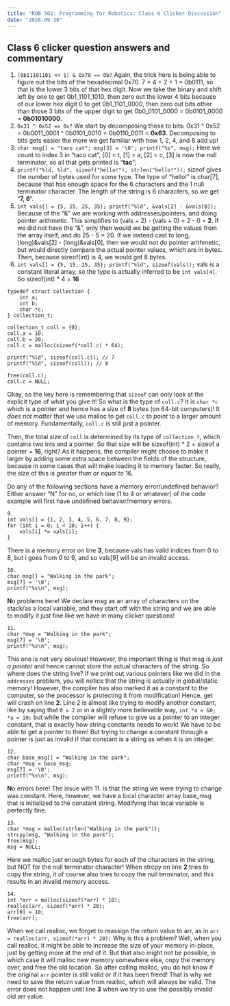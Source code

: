 ```yaml
---
title: "ROB 502: Programming for Robotics: Class 6 Clicker Discussion"
date: "2020-09-30"
---
```


## Class 6 clicker question answers and commentary

1. `(0b11101101 << 1) & 0x70 == 0b?` Again, the trick here is being able to figure out the bits of the hexadecimal 0x70. 7 = 4 + 2 + 1 = 0b0111, so that is the lower 3 bits of that hex digit. Now we take the binary and shift left by one to get 0b1\_1101\_1010, then zero out the lower 4 bits because of our lower hex digit 0 to get 0b1\_1101\_0000, then zero out bits other than those 3 bits of the upper digit to get 0b0\_0101\_0000 = 0b0101\_0000 = **0b01010000**.
2. `0x31 ^ 0x52 == 0x?` We start by decomposing these to bits: 0x31 ^ 0x52 = 0b0011\_0001 ^ 0b0101\_0010 = 0b0110\_0011 = **0x63**. Decomposing to bits gets easier the more we get familiar with how 1, 2, 4, and 8 add up!
3. `char msg[] = "taco cat"; msg[3] = '\0'; printf("%s", msg);` Here we count to index 3 in “taco cat”, \[0\] = t, \[1\] = a, \[2\] = c, \[3\] is now the null terminator, so all that gets printed is “**tac**”;
4. `printf("%ld, %ld", sizeof("hello!"), strlen("hello!"));` sizeof gives the number of bytes used for some type. The type of “hello!” is char\[7\], because that has enough space for the 6 characters and the 1 null terminator character. The length of the string is 6 characters, so we get “**7, 6**”.
5. `int vals[] = {5, 15, 25, 35}; printf("%ld", &vals[2] - &vals[0]);` Because of the “&” we are working with addresses/pointers, and doing pointer arithmetic. This simplifies to (vals + 2) - (vals + 0) = 2 - 0 = **2**. If we did not have the “&”, only then would we be getting the values from the array itself, and do 25 - 5 = 20. If we instead cast to long, (long)&vals\[2\] - (long)&vals\[0\], then we would not do pointer arithmetic, but would directly compare the actual pointer values, which are in bytes. Then, because sizeof(int) is 4, we would get 8 bytes.
6. `int vals[] = {5, 15, 25, 35}; printf("%ld", sizeof(vals));` vals is a constant literal array, so the type is actually inferred to be `int vals[4]`. So sizeof(int) \* 4 = **16**

```
typedef struct collection {
    int a;
    int b;
    char *c;
} collection_t;

collection_t coll = {0};
coll.a = 10;
coll.b = 20;
coll.c = malloc(sizeof(*coll.c) * 64);

printf("%ld", sizeof(coll.c)); // 7
printf("%ld", sizeof(coll)); // 8

free(coll.c);
coll.c = NULL;
```

Okay, so the key here is remembering that `sizeof` can only look at the explicit type of what you give it! So what is the type of `coll.c`? It is `char *c` which is a pointer and hence has a size of **8** bytes (on 64-bit computers)! It _does not matter_ that we use malloc to get `coll.c` to _point_ to a larger amount of memory. Fundamentally, `coll.c` is still just a pointer.

Then, the total size of `coll` is determined by its type of `collection_t`, which contains two ints and a pointer. So that size will be sizeof(int) \* 2 + sizeof a pointer = **16**, right? As it happens, the compiler might choose to make it larger by adding some extra space between the fields of the structure, because in some cases that will make loading it to memory faster. So really, the size of this is _greater than or equal to_ 16.

Do any of the following sections have a memory error/undefined behavior? Either answer “N” for no, or which line (1 to 4 or whatever) of the code example will first have undefined behavior/memory errors.

```
9.
int vals[] = {1, 2, 3, 4, 5, 6, 7, 8, 9};
for (int i = 0; i < 10; i++) {
    vals[i] *= vals[i];
}
```

There is a memory error on line **3**, because vals has valid indices from 0 to 8, but i goes from 0 to 9, and so vals\[9\] will be an invalid access.

```
10.
char msg[] = "Walking in the park";
msg[7] = '\0';
printf("%s\n", msg);
```

**N**o problems here! We declare msg as an array of characters on the stack/as a local variable, and they start off with the string and we are able to modify it just fine like we have in many clicker questions!

```
11.
char *msg = "Walking in the park";
msg[7] = '\0';
printf("%s\n", msg);
```

This one is not very obvious! However, the important thing is that msg is _just a pointer_ and hence cannot store the actual characters of the string. So where does the string live? If we print out various pointers like we did in the `addresses` problem, you will notice that the string is actually in global/static memory! However, the compiler has also marked it as a constant to the computer, so the processor is protecting it from modification! Hence, get will crash on line **2**. Line 2 is almost like trying to modify another constant, like by saying that `0 = 2` or in a slightly more believable way, `int *a = &0; *a = 10;` but while the compiler will refuse to give us a pointer to an integer constant, that is exactly how string constants needs to work! We have to be able to get a pointer to them! But trying to change a constant through a pointer is just as invalid if that constant is a string as when it is an integer.

```
12.
char base_msg[] = "Walking in the park";
char *msg = base_msg;
msg[7] = '\0';
printf("%s\n", msg);
```

**N**o errors here! The issue with 11. is that the string we were trying to change was constant. Here, however, we have a local character array base\_msg that is initialized to the constant string. Modifying that local variable is perfectly fine.

```
13.
char *msg = malloc(strlen("Walking in the park"));
strcpy(msg, "Walking in the park");
free(msg);
msg = NULL;
```

Here we malloc just enough bytes for each of the characters in the string, but NOT for the null terminator character! When strcpy on line **2** tries to copy the string, it of course also tries to copy the null terminator, and this results in an invalid memory access.

```
14.
int *arr = malloc(sizeof(*arr) * 10);
realloc(arr, sizeof(*arr) * 20);
arr[0] = 10;
free(arr);
```

When we call realloc, we forget to reassign the return value to arr, as in `arr = realloc(arr, sizeof(*arr) * 20);` Why is this a problem? Well, when you call realloc, it might be able to increase the size of your memory in-place, just by getting more at the end of it. But that also might not be possible, in which case it will malloc new memory somewhere else, copy the memory over, and free the old location. So after calling malloc, you do not know if the original `arr` pointer is still valid or if it has been freed! That is why we need to save the return value from realloc, which will always be valid. The error does not happen until line **3** when we try to use the possibly invalid old arr value.

